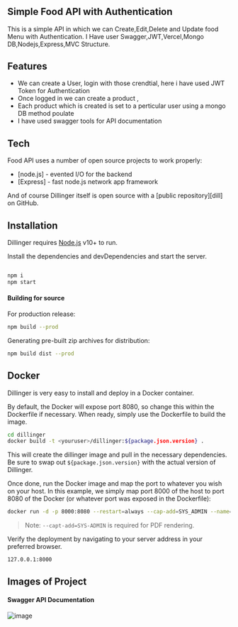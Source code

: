 #
## Simple Food API with Authentication


This is a simple API in which we can Create,Edit,Delete and Update food Menu with Authentication. I Have user Swagger,JWT,Vercel,Mongo DB,Nodejs,Express,MVC Structure.



## Features

- We can create a User, login with those crendtial, here i have used JWT Token for Authentication
- Once logged in we can create a product , 
- Each product which is created is set to a perticular user using a mongo DB method poulate
- I have used swagger tools for API documentation 


## Tech

Food API uses a number of open source projects to work properly:

- [node.js] - evented I/O for the backend
- [Express] - fast node.js network app framework 

And of course Dillinger itself is open source with a [public repository][dill]
 on GitHub.

## Installation

Dillinger requires [Node.js](https://nodejs.org/) v10+ to run.

Install the dependencies and devDependencies and start the server.

```sh

npm i
npm start
```



#### Building for source

For production release:

```sh
npm build --prod
```

Generating pre-built zip archives for distribution:

```sh
npm build dist --prod
```

## Docker

Dillinger is very easy to install and deploy in a Docker container.

By default, the Docker will expose port 8080, so change this within the
Dockerfile if necessary. When ready, simply use the Dockerfile to
build the image.

```sh
cd dillinger
docker build -t <youruser>/dillinger:${package.json.version} .
```

This will create the dillinger image and pull in the necessary dependencies.
Be sure to swap out `${package.json.version}` with the actual
version of Dillinger.

Once done, run the Docker image and map the port to whatever you wish on
your host. In this example, we simply map port 8000 of the host to
port 8080 of the Docker (or whatever port was exposed in the Dockerfile):

```sh
docker run -d -p 8000:8080 --restart=always --cap-add=SYS_ADMIN --name=dillinger <youruser>/dillinger:${package.json.version}
```

> Note: `--capt-add=SYS-ADMIN` is required for PDF rendering.

Verify the deployment by navigating to your server address in
your preferred browser.

```sh
127.0.0.1:8000
```

   [PlGd]: <https://github.com/joemccann/dillinger/tree/master/plugins/googledrive/README.md>
   [PlOd]: <https://github.com/joemccann/dillinger/tree/master/plugins/onedrive/README.md>
   [PlMe]: <https://github.com/joemccann/dillinger/tree/master/plugins/medium/README.md>
   [PlGa]: <https://github.com/RahulHP/dillinger/blob/master/plugins/googleanalytics/README.md>
## Images of Project
#### Swagger API Documentation
![image](https://github.com/jmPramod/Nodejs-API/assets/107529743/b7a78c5d-64b0-4018-afb5-d3df51c6dd85)

